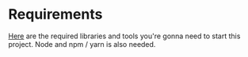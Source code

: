 # Requirements


[Here](https://yew.rs/docs/getting-started/project-setup) are the required libraries and tools you're gonna need to start this project. Node and npm / yarn is also needed.